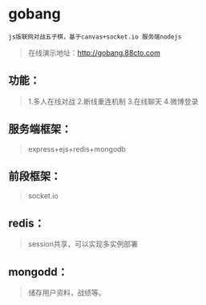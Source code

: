 # gobang
`js版联网对战五子棋，基于canvas+socket.io
服务端nodejs`

>在线演示地址：http://gobang.88cto.com

## 功能：
>1.多人在线对战
>2.断线重连机制
>3.在线聊天
>4.微博登录

## 服务端框架：
>express+ejs+redis+mongodb

## 前段框架：
>socket.io

## redis：
>session共享，可以实现多实例部署
## mongodd：
>	储存用户资料，战绩等。
